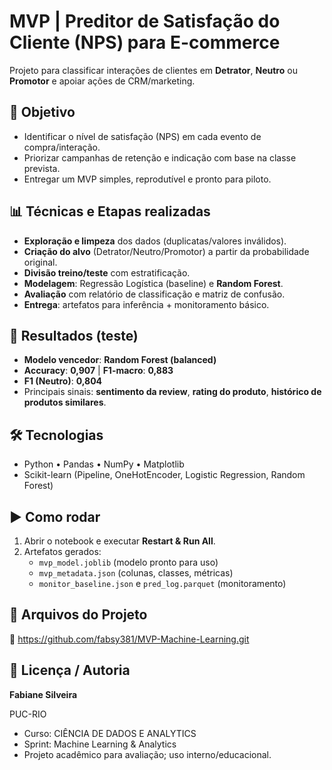 # MVP | Preditor de Satisfação do Cliente (NPS) para E-commerce

Projeto para classificar interações de clientes em **Detrator**, **Neutro** ou **Promotor** e apoiar ações de CRM/marketing.

## 🎯 Objetivo
- Identificar o nível de satisfação (NPS) em cada evento de compra/interação.
- Priorizar campanhas de retenção e indicação com base na classe prevista.
- Entregar um MVP simples, reprodutível e pronto para piloto.

## 📊 Técnicas e Etapas realizadas
- **Exploração e limpeza** dos dados (duplicatas/valores inválidos).
- **Criação do alvo** (Detrator/Neutro/Promotor) a partir da probabilidade original.
- **Divisão treino/teste** com estratificação.
- **Modelagem**: Regressão Logística (baseline) e **Random Forest**.
- **Avaliação** com relatório de classificação e matriz de confusão.
- **Entrega**: artefatos para inferência + monitoramento básico.

## 🏁 Resultados (teste)
- **Modelo vencedor**: **Random Forest (balanced)**
- **Accuracy**: **0,907** | **F1-macro**: **0,883**
- **F1 (Neutro)**: **0,804**
- Principais sinais: **sentimento da review**, **rating do produto**, **histórico de produtos similares**.

## 🛠️ Tecnologias
- Python • Pandas • NumPy • Matplotlib
- Scikit-learn (Pipeline, OneHotEncoder, Logistic Regression, Random Forest)

## ▶️ Como rodar
1. Abrir o notebook e executar **Restart & Run All**.
2. Artefatos gerados:
   - `mvp_model.joblib` (modelo pronto para uso)
   - `mvp_metadata.json` (colunas, classes, métricas)
   - `monitor_baseline.json` e `pred_log.parquet` (monitoramento)

## 📁 Arquivos do Projeto
🔗 https://github.com/fabsy381/MVP-Machine-Learning.git

## 👤 Licença / Autoria

**Fabiane Silveira**  

PUC-RIO  
- Curso: CIÊNCIA DE DADOS E ANALYTICS
- Sprint: Machine Learning & Analytics
- Projeto acadêmico para avaliação; uso interno/educacional.

